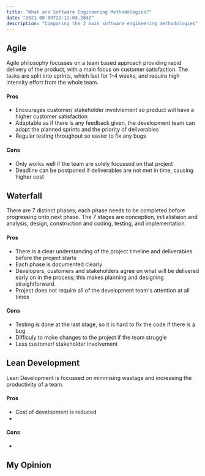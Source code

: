 ```yaml
---
title: "What are Software Engineering Methodologies?"
date: "2021-08-09T22:12:03.284Z"
description: "Comparing the 2 main software engineering methodologies"
---
```


## Agile
Agile philosophy focusses on a team based approach providing rapid delivery of the product, with a main focus on customer satisfaction. The tasks are split into sprints, which last for 1-4 weeks, and require high intensity effort from the whole team.

#### Pros
- Encourages customer/ stakeholder involvlement so product will have a higher customer satisfaction
- Adaptable as if there is any feedback given, the development team can adapt the planned sprints and the priority of deliverables
- Regular testing throughout so easier to fix any bugs

#### Cons
- Only works well if the team are solely focussed on that project
- Deadline can be postponed if deliverables are not met in time, causing higher cost


## Waterfall
There are 7 distinct phases; each phase needs to be completed before progressing onto next phase. 
The 7 stages are conception, initialistaion and analysis, design, construction and coding, testing, and implementation.


#### Pros
- There is a clear understanding of the project timeline and deliverables before the project starts
- Each phase is documented clearly
- Developers, customers and stakeholders agree on what will be delivered early on in the process; this makes planning and designing straightforward. 
- Project does not require all of the development team's attention at all times

#### Cons
- Testing is done at the last stage, so it is hard to fix the code if there is a bug
- Difficuly to make changes to the project if the team struggle
 - Less customer/ stakeholder involvement


## Lean Development
Lean Development is focussed on minimising wastage and increasing the productivity of a team.

#### Pros
- Cost of development is reduced
- 


#### Cons
- 



## My Opinion